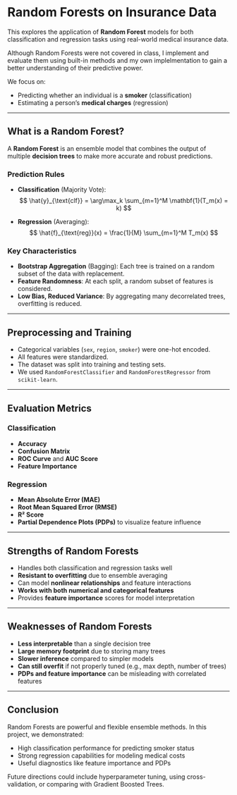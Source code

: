 # Random Forests on Insurance Data

This explores the application of **Random Forest** models for both classification and regression tasks using real-world medical insurance data.

Although Random Forests were not covered in class, I implement and evaluate them using built-in methods and my own implelmentation to gain a better understanding of their predictive power.

We focus on:
- Predicting whether an individual is a **smoker** (classification)
- Estimating a person’s **medical charges** (regression)

---

## What is a Random Forest?

A **Random Forest** is an ensemble model that combines the output of multiple **decision trees** to make more accurate and robust predictions.

### Prediction Rules

- **Classification** (Majority Vote):
  $$
  \hat{y}_{\text{clf}} = \arg\max_k \sum_{m=1}^M \mathbf{1}(T_m(x) = k)
  $$

- **Regression** (Averaging):
  $$
  \hat{f}_{\text{reg}}(x) = \frac{1}{M} \sum_{m=1}^M T_m(x)
  $$

### Key Characteristics

- **Bootstrap Aggregation** (Bagging): Each tree is trained on a random subset of the data with replacement.
- **Feature Randomness**: At each split, a random subset of features is considered.
- **Low Bias, Reduced Variance**: By aggregating many decorrelated trees, overfitting is reduced.

---

## Preprocessing and Training

- Categorical variables (`sex`, `region`, `smoker`) were one-hot encoded.
- All features were standardized.
- The dataset was split into training and testing sets.
- We used `RandomForestClassifier` and `RandomForestRegressor` from `scikit-learn`.

---

## Evaluation Metrics

### Classification
- **Accuracy**
- **Confusion Matrix**
- **ROC Curve** and **AUC Score**
- **Feature Importance**

### Regression
- **Mean Absolute Error (MAE)**
- **Root Mean Squared Error (RMSE)**
- **R² Score**
- **Partial Dependence Plots (PDPs)** to visualize feature influence

---

## Strengths of Random Forests

- Handles both classification and regression tasks well
- **Resistant to overfitting** due to ensemble averaging
- Can model **nonlinear relationships** and feature interactions
- **Works with both numerical and categorical features**
- Provides **feature importance** scores for model interpretation

---

## Weaknesses of Random Forests

- **Less interpretable** than a single decision tree
- **Large memory footprint** due to storing many trees
- **Slower inference** compared to simpler models
- **Can still overfit** if not properly tuned (e.g., max depth, number of trees)
- **PDPs and feature importance** can be misleading with correlated features

---

## Conclusion

Random Forests are powerful and flexible ensemble methods. In this project, we demonstrated:

- High classification performance for predicting smoker status
- Strong regression capabilities for modeling medical costs
- Useful diagnostics like feature importance and PDPs

Future directions could include hyperparameter tuning, using cross-validation, or comparing with Gradient Boosted Trees.
